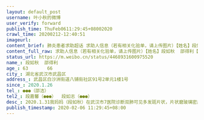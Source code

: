```yaml
---
layout: default_post
username: 叶小秋的微博
user_verify: forward
publish_time: ThuFeb0611:29:45+08002020
crawl_time: 20200212-12:40:51
imageurl: 
content_brief: 肺炎患者求助超话 求助人信息（若有相关化验单，请上传图片）【姓名】段如秋   邵得利【年龄】63             66【所在城市】湖北省武汉市武昌区【所在小区、社区】武昌区白沙洲街道八铺街社区91号2单元1楼1号【患病时间】2020.1.26【联系方式】●●●（邵洁）【其他紧急联系人】段嘉 ...全文
content_full_raw: 求助人信息（若有相关化验单，请上传图片）【姓名】段如秋  邵得利【年龄】63       66【所在城市】湖北省武汉市武昌区【所在小区、社区】武昌区白沙洲街道八铺街社区91号2单元1楼1号【患病时间】2020.1.26【联系方式】●●●（邵洁）【其他紧急联系人】段嘉馨（●●●）  段如志（●●●）【病情描述】2020.1.31我妈妈（段如秋）在武汉市7医院诊断双肺可见多发斑片状，片状磨玻璃密度影，以胸模下为著，双侧胸模不厚，双侧胸腔未见积液现象。纵隔居中，未见肿大淋巴结影。2020.2.2 做了核酸检测呈阴性，但是妈妈情况越来越严重了，呼吸困难，每日靠呼吸机维持，不能下床，吃不进饭。2020.2.5去武汉市第三医院做第二次ct，诊断结果双肺多发感染性病变，考虑病毒性肺炎可能大，建议完善实验室检查密切随访复查。双肺多发肺大泡，左下肺纤维灶，纵隔淋巴结增多，主动脉硬化。详细情况   妈妈从1月24号开始发病：发烧，拉肚子，浑身无力，起先以为是普通感冒，后来发烧不退，之后到武汉市七医院抽血，做CT，肺部有玻璃扁状，疑似病毒肺炎，武汉市七医院检查后要求我母亲住院隔离治疗,但是一直没有床位，一直到2.2才做核酸检测！核酸核酸检查呈 阴性，所以不能住院治疗，也无床位。 2月5日在武汉市三医院重做了ct，结果显示肺部大面积白色，病情加重诊断结果双肺多发感染性病变，考虑病毒性肺炎。    我爸爸（邵得利）也做了ct，肺部已经开始有阴影，医生说疑似感染！我们不想传播病毒，可是为了活命不得不去七医院打针，我们是住院无门，求求大家救救我们一家吧！！！我和老婆儿子（七岁）近期与父母接触频繁，再加上照顾父母，现在又无法隔离，真的很艰难！！真的拜托了！！🙏🏻以上的每个字都属实，我愿意为自己的言行负责。
status_url: https://m.weibo.cn/status/4468931600975520
name_: 段如秋  邵得利
age_: 63       66
city_: 湖北省武汉市武昌区
address_: 武昌区白沙洲街道八铺街社区91号2单元1楼1号
since_: 2020.1.26
tel_: ●●●（邵洁）
tel2_: 段嘉馨（●●●）  段如志（●●●）
desc_: 2020.1.31我妈妈（段如秋）在武汉市7医院诊断双肺可见多发斑片状，片状磨玻璃密度影，以胸模下为著，双侧胸模不厚，双侧胸腔未见积液现象。纵隔居中，未见肿大淋巴结影。2020.2.2 做了核酸检测呈阴性，但是妈妈情况越来越严重了，呼吸困难，每日靠呼吸机维持，不能下床，吃不进饭。2020.2.5去武汉市第三医院做第二次ct，诊断结果双肺多发感染性病变，考虑病毒性肺炎可能大，建议完善实验室检查密切随访复查。双肺多发肺大泡，左下肺纤维灶，纵隔淋巴结增多，主动脉硬化。详细情况   妈妈从1月24号开始发病发烧，拉肚子，浑身无力，起先以为是普通感冒，后来发烧不退，之后到武汉市七医院抽血，做CT，肺部有玻璃扁状，疑似病毒肺炎，武汉市七医院检查后要求我母亲住院隔离治疗,但是一直没有床位，一直到2.2才做核酸检测！核酸核酸检查呈 阴性，所以不能住院治疗，也无床位。 2月5日在武汉市三医院重做了ct，结果显示肺部大面积白色，病情加重诊断结果双肺多发感染性病变，考虑病毒性肺炎。    我爸爸（邵得利）也做了ct，肺部已经开始有阴影，医生说疑似感染！我们不想传播病毒，可是为了活命不得不去七医院打针，我们是住院无门，求求大家救救我们一家吧！！！我和老婆儿子（七岁）近期与父母接触频繁，再加上照顾父母，现在又无法隔离，真的很艰难！！真的拜托了！！🙏🏻以上的每个字都属实，我愿意为自己的言行负责。
publish_timestamp: 2020-02-06 11:29:45+08:00
---
```

